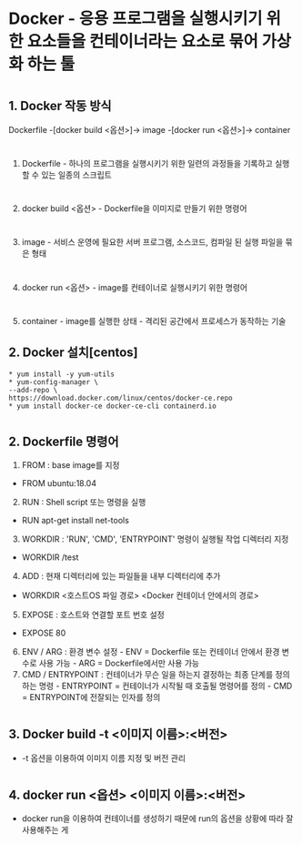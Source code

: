 # Docker - 응용 프로그램을 실행시키기 위한 요소들을 컨테이너라는 요소로 묶어 가상화 하는 툴
#
#
## 1. Docker 작동 방식
  Dockerfile -[docker build <옵션>]-> image -[docker run <옵션>]-> container
#  
  1) Dockerfile
    - 하나의 프로그램을 실행시키기 위한 일련의 과정들을 기록하고 실행 할 수 있는 일종의 스크립트
#    
  2) docker build <옵션>
    - Dockerfile을 이미지로 만들기 위한 명령어
#   
  3) image
    - 서비스 운영에 필요한 서버 프로그램, 소스코드, 컴파일 된 실행 파일을 묶은 형태
#  
  4) docker run <옵션>
    - image를 컨테이너로 실행시키기 위한 명령어
#    
  5) container
    - image를 실행한 상태
    - 격리된 공간에서 프로세스가 동작하는 기술
    
## 2. Docker 설치[centos]
    * yum install -y yum-utils
    * yum-config-manager \
    --add-repo \
    https://download.docker.com/linux/centos/docker-ce.repo
    * yum install docker-ce docker-ce-cli containerd.io
#    
## 2. Dockerfile 명령어
  1) FROM : base image를 지정
   *  FROM ubuntu:18.04
  2) RUN : Shell script 또는 명령을 실행
   *  RUN apt-get install net-tools
  3) WORKDIR : 'RUN', 'CMD', 'ENTRYPOINT' 명령이 실행될 작업 디렉터리 지정
   *  WORKDIR /test
  4) ADD : 현재 디렉터리에 있는 파일들을 내부 디렉터리에 추가
   *  WORKDIR <호스트OS 파일 경로> <Docker 컨테이너 안에서의 경로>
  5) EXPOSE : 호스트와 연결할 포트 번호 설정
   *  EXPOSE 80
  6) ENV / ARG : 환경 변수 설정
    - ENV = Dockerfile 또는 컨테이너 안에서 환경 변수로 사용 가능
    - ARG = Dockerfile에서만 사용 가능
  7) CMD / ENTRYPOINT : 컨테이너가 무슨 일을 하는지 결정하는 최종 단계를 정의하는 명령
    - ENTRYPOINT = 컨테이너가 시작될 때 호출될 명령어를 정의
    - CMD = ENTRYPOINT에 전잘되는 인자를 정의
 #
 ## 3. Docker build -t <이미지 이름>:<버전>
  - -t 옵션을 이용하여 이미지 이름 지정 및 버전 관리
 #
 ## 4. docker run <옵션> <이미지 이름>:<버전>
  - docker run을 이용하여 컨테이너를 생성하기 때문에 run의 옵션을 상황에 따라 잘 사용해주는 게 
